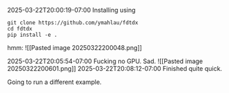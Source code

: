 
2025-03-22T20:00:19-07:00
Installing using 
```
git clone https://github.com/ymahlau/fdtdx
cd fdtdx
pip install -e .
```

hmm:
![[Pasted image 20250322200048.png]]

2025-03-22T20:05:54-07:00
Fucking no GPU. Sad.
![[Pasted image 20250322200601.png]]
2025-03-22T20:08:12-07:00
Finished quite quick.

Going to run a different example.

